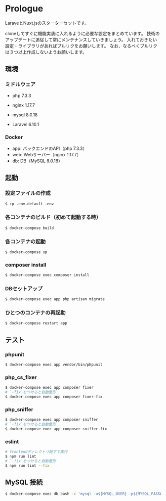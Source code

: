 # Prologue

LaraveとNuxt.jsのスターターセットです。

cloneしてすぐに機能実装に入れるように必要な設定をまとめています。
技術のアップデートに追従して常にメンテナンスしていきましょう。
入れておきたい設定・ライブラリがあればプルリクをお願いします。
なお、なるべくプルリクは３つ以上作成しないようお願いします。

## 環境

### ミドルウェア

- php 7.3.3
- nginx 1.17.7
- mysql 8.0.18


- Laravel 6.10.1

### Docker

- app: バックエンドのAPI（php 7.3.3）
- web: Webサーバー（nginx 1.17.7）
- db: DB（MySQL 8.0.18）

## 起動

### 設定ファイルの作成

```bash
$ cp .env.default .env
```

### 各コンテナのビルド（初めて起動する時）

```bash
$ docker-compose build
```

### 各コンテナの起動

```bash
$ docker-compose up
```

### composer install

```bash
$ docker-compose exec composer install
```

### DBセットアップ

```bash
$ docker-compose exec app php artisan migrate
```

### ひとつのコンテナの再起動

```bash
$ docker-compose restart app
```

## テスト

### phpunit

```bash
$ docker-compose exec app vendor/bin/phpunit
```

### php_cs_fixer

```bash
$ docker-compose exec app composer fixer
# `-fix`をつけると自動整形
$ docker-compose exec app composer fixer-fix
```

### php_sniffer

```bash
$ docker-compose exec app composer sniffer
# `-fix`をつけると自動整形
$ docker-compose exec app composer sniffer-fix
```

### eslint

```bash
# frontendディレクトリ配下で実行
$ npm run lint
# `-fix`をつけると自動整形
$ npm run lint --fix
```

## MySQL 接続

```bash
$ docker-compose exec db bash -c 'mysql -u${MYSQL_USER} -p${MYSQL_PASSWORD} ${MYSQL_DATABASE}'
```
